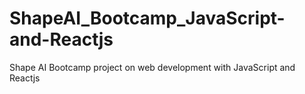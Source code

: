 # ShapeAI_Bootcamp_JavaScript-and-Reactjs
Shape AI Bootcamp project on web development with JavaScript and Reactjs
